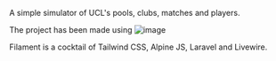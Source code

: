 A simple simulator of UCL's pools, clubs, matches and players.

The project has been made using ![image](https://user-images.githubusercontent.com/31953762/192147644-9010b51d-d69e-4b64-95c4-7449f490d6b3.png)

Filament is a cocktail of Tailwind CSS, Alpine JS, Laravel and Livewire.

